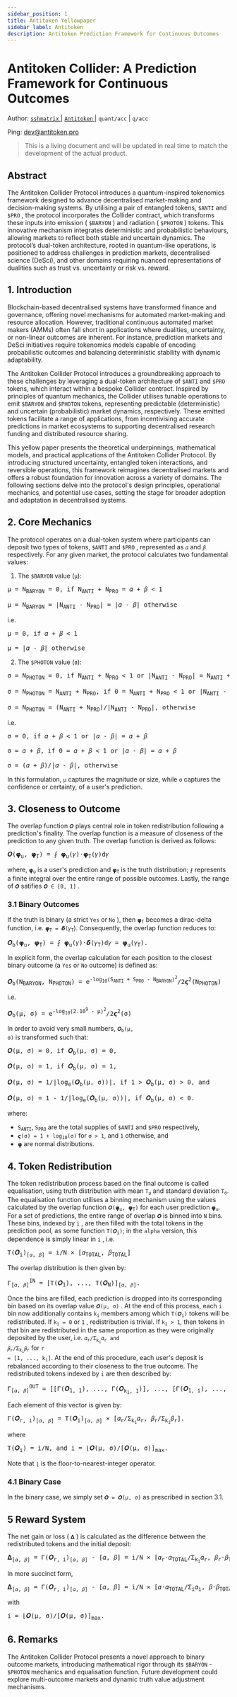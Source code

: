 ```yaml
---
sidebar_position: 1
title: Antitoken Yellowpaper
sidebar_label: Antitoken
description: Antitoken Prediction Framework for Continuous Outcomes
---
```


# Antitoken Collider: A Prediction Framework for Continuous Outcomes

Author: [ `sshmatrix` ](https://sshmatrix.ss.codes/) | [ `Antitoken` ](https://stage.antitoken.pro) | `quant/acc` | `q/acc` 

Ping: [dev@antitoken.pro](mailto:dev@antitoken.pro)

> This is a living document and will be updated in real time to match the development of the actual product.

## Abstract

The Antitoken Collider Protocol introduces a quantum-inspired tokenomics framework designed to advance decentralised market-making and decision-making systems. By utilising a pair of entangled tokens, `$ANTI` and `$PRO` , the protocol incorporates the Collider contract, which transforms these inputs into emission ( `$BARYON` ) and radiation ( `$PHOTON` ) tokens. This innovative mechanism integrates deterministic and probabilistic behaviours, allowing markets to reflect both stable and uncertain dynamics. The protocol’s dual-token architecture, rooted in quantum-like operations, is positioned to address challenges in prediction markets, decentralised science (DeSci), and other domains requiring nuanced representations of dualities such as trust vs. uncertainty or risk vs. reward.

## 1. Introduction

Blockchain-based decentralised systems have transformed finance and governance, offering novel mechanisms for automated market-making and resource allocation. However, traditional continuous automated market makers (AMMs) often fall short in applications where dualities, uncertainty, or non-linear outcomes are inherent. For instance, prediction markets and DeSci initiatives require tokenomics models capable of encoding probabilistic outcomes and balancing deterministic stability with dynamic adaptability.

The Antitoken Collider Protocol introduces a groundbreaking approach to these challenges by leveraging a dual-token architecture of `$ANTI` and `$PRO` tokens, which interact within a bespoke Collider contract. Inspired by principles of quantum mechanics, the Collider utilises tunable operations to emit `$BARYON` and `$PHOTON` tokens, representing predictable (deterministic) and uncertain (probabilistic) market dynamics, respectively. These emitted tokens facilitate a range of applications, from incentivising accurate predictions in market ecosystems to supporting decentralised research funding and distributed resource sharing.

This yellow paper presents the theoretical underpinnings, mathematical models, and practical applications of the Antitoken Collider Protocol. By introducing structured uncertainty, entangled token interactions, and reversible operations, this framework reimagines decentralised markets and offers a robust foundation for innovation across a variety of domains. The following sections delve into the protocol's design principles, operational mechanics, and potential use cases, setting the stage for broader adoption and adaptation in decentralised systems.

## 2. Core Mechanics

The protocol operates on a dual-token system where participants can deposit two types of tokens, `$ANTI` and `$PRO` , represented as `𝛼` and `𝛽` respectively. For any given market, the protocol calculates two fundamental values:

1. The `$BARYON` value (`μ`):

<pre>
μ = N<sub>BARYON</sub> = 0, if N<sub>ANTI</sub> + N<sub>PRO</sub> = 𝛼 + 𝛽 < 1

μ = N<sub>BARYON</sub> = |N<sub>ANTI</sub> - N<sub>PRO</sub>| = |𝛼 - 𝛽| otherwise
</pre>

i.e. 

<pre>
μ = 0, if 𝛼 + 𝛽 < 1

μ = |𝛼 - 𝛽| otherwise
</pre>

2. The `$PHOTON` value (`σ`):

<pre>
σ = N<sub>PHOTON</sub> = 0, if N<sub>ANTI</sub> + N<sub>PRO</sub> < 1 or |N<sub>ANTI</sub> - N<sub>PRO</sub>| = N<sub>ANTI</sub> + N<sub>PRO</sub>

σ = N<sub>PHOTON</sub> = N<sub>ANTI</sub> + N<sub>PRO</sub>, if 0 = N<sub>ANTI</sub> + N<sub>PRO</sub> < 1 or |N<sub>ANTI</sub> - N<sub>PRO</sub>| = N<sub>ANTI</sub> + N<sub>PRO</sub>

σ = N<sub>PHOTON</sub> = (N<sub>ANTI</sub> + N<sub>PRO</sub>)/|N<sub>ANTI</sub> - N<sub>PRO</sub>|, otherwise
</pre>

i.e.

<pre>
σ = 0, if 𝛼 + 𝛽 < 1 or |𝛼 - 𝛽| = 𝛼 + 𝛽

σ = 𝛼 + 𝛽, if 0 = 𝛼 + 𝛽 < 1 or |𝛼 - 𝛽| = 𝛼 + 𝛽

σ = (𝛼 + 𝛽)/|𝛼 - 𝛽|, otherwise
</pre>

In this formulation, `μ` captures the magnitude or size, while `σ` captures the confidence or certainty, of a user's prediction.

## 3. Closeness to Outcome

The overlap function `𝜪` plays central role in token redistribution following a prediction's finality. The overlap function is a measure of closeness of the prediction to any given truth. The overlap function is derived as follows:

<pre>
𝜪(𝞅<sub>u</sub>, 𝞅<sub>T</sub>) = ⨏ 𝞅<sub>u</sub>(𝛾)·𝞅<sub>T</sub>(𝛾)d𝛾
</pre>

where, <code>𝞅<sub>u</sub></code> is a user's prediction and <code>𝞅<sub>T</sub></code> is the truth distribution; `⨏` represents a finite integral over the entire range of possible outcomes. Lastly, the range of `𝜪` satifies `𝜪 ∈ [0, 1]` .

### 3.1 Binary Outcomes

If the truth is binary (a strict `Yes` or `No` ), then <code>𝞅<sub>T</sub></code> becomes a dirac-delta function, i.e. <code>𝞅<sub>T</sub> = 𝞭(𝛾<sub>T</sub></code>). Consequently, the overlap function reduces to:

<pre>
𝜪<sub>b</sub>(𝞅<sub>u</sub>, 𝞅<sub>T</sub>) = ⨏ 𝞅<sub>u</sub>(𝛾)·𝞭(𝛾<sub>T</sub>)d𝛾 = 𝞅<sub>u</sub>(𝛾<sub>T</sub>).
</pre>

In explicit form, the overlap calculation for each position to the closest binary outcome (a `Yes` or `No` outcome) is defined as:

<pre>
𝜪<sub>b</sub>(N<sub>BARYON</sub>, N<sub>PHOTON</sub>) = e<sup>-log<sub>10</sub>(S<sub>ANTI</sub> + S<sub>PRO</sub> - N<sub>BARYON</sub>)<sup>2</sup></sup>/2𝞻<sup>2</sup>(N<sub>PHOTON</sub>)
</pre>

i.e.

<pre>
𝜪<sub>b</sub>(μ, σ) = e<sup>-log<sub>10</sub>(2.10<sup>9</sup> - μ)<sup>2</sup></sup>/2𝞻<sup>2</sup>(σ)
</pre>

In order to avoid very small numbers, <code>𝜪<sub>b</sub>(μ, σ)</code> is transformed such that:

<pre>
𝜪(μ, σ) = 0, if 𝜪<sub>b</sub>(μ, σ) = 0,

𝜪(μ, σ) = 1, if 𝜪<sub>b</sub>(μ, σ) = 1,

𝜪(μ, σ) = 1/|log<sub>e</sub>(𝜪<sub>b</sub>(μ, σ))|, if 1 > 𝜪<sub>b</sub>(μ, σ) > 0, and

𝜪(μ, σ) = 1 - 1/|log<sub>e</sub>(𝜪<sub>b</sub>(μ, σ))|, if 𝜪<sub>b</sub>(μ, σ) < 0.
</pre>

where:

* <code>S<sub>ANTI</sub></code>, <code>S<sub>PRO</sub></code> are the total supplies of `$ANTI` and `$PRO` respectively, 
* <code>𝞻(σ) = 1 + log<sub>10</sub>(σ)</code> for `σ > 1`, and `1` otherwise, and
* `𝞅` are normal distributions. 

## 4. Token Redistribution

The token redistribution process based on the final outcome is called equalisation, using truth distribution with mean <code>T<sub>μ</sub></code> and standard deviation <code>T<sub>σ</sub></code>. The equalisation function utilises a binning mechanism using the values calculated by the overlap function <code>𝜪(𝞅<sub>u</sub>, 𝞅<sub>T</sub>)</code> for each user prediction <code>𝞅<sub>u</sub></code>. For a set of predictions, the entire range of overlap `𝜪` is binned into `N` bins. These bins, indexed by `i` , are then filled with the total tokens in the prediction pool, as some function <code>Τ(𝜪<sub>i</sub>)</code>; in the `alpha` version, this dependence is simply linear in `i` , i.e. 

<pre>
Τ(𝜪<sub>i</sub>)<sub>[𝛼, 𝛽]</sub> = i/N × [𝛼<sub>TOTAL</sub>, 𝛽<sub>TOTAL</sub>]
</pre>

The overlap distribution is then given by:

<pre>
Γ<sub>[𝛼, 𝛽]</sub><sup>IN</sup> = [Τ(𝜪<sub>1</sub>), ..., Τ(𝜪<sub>N</sub>)]<sub>[𝛼, 𝛽]</sub>.
</pre>

Once the bins are filled, each prediction is dropped into its corresponding bin based on its overlap value `𝜪(μ, σ)` . At the end of this process, each `i` bin now additionally contains <code>k<sub>i</sub></code> members among which <code>Τ(𝜪<sub>i</sub>)</code> tokens will be redistributed. If <code>k<sub>i</sub> = 0</code> or `1` , redistribution is trivial. If <code>k<sub>i</sub> > 1</code>, then tokens in that bin are redistributed in the same proportion as they were originally deposited by the user, i.e. <code>𝛼<sub>r</sub>/Σ<sub>k<sub>i</sub></sub>𝛼<sub>r</sub> and 𝛽<sub>r</sub>/Σ<sub>k<sub>i</sub></sub>𝛽<sub>r</sub></code> for <code>r = [1, ..., k<sub>i</sub>]</code>. At the end of this procedure, each user's deposit is rebalanced according to their closeness to the true outcome. The redistributed tokens indexed by `i` are then described by:

<pre>
Γ<sub>[𝛼, 𝛽]</sub><sup>OUT</sup> = [[Γ(𝜪<sub>1, 1</sub>), ..., Γ(𝜪<sub>k<sub>1</sub>, 1</sub>)], ..., [Γ(𝜪<sub>1, i</sub>), ..., Γ(𝜪<sub>k<sub>i</sub>, i</sub>)], ..., [Γ(𝜪<sub>1, N</sub>), ..., Γ(𝜪<sub>k<sub>N</sub>, N</sub>)]]<sub>[𝛼, 𝛽]</sub>.
</pre>

Each element of this vector is given by:

<pre>
Γ(𝜪<sub>r, i</sub>)<sub>[𝛼, 𝛽]</sub> = Τ(𝜪<sub>i</sub>)<sub>[𝛼, 𝛽]</sub> × [𝛼<sub>r</sub>/Σ<sub>k<sub>i</sub></sub>𝛼<sub>r</sub>, 𝛽<sub>r</sub>/Σ<sub>k<sub>i</sub></sub>𝛽<sub>r</sub>]. 
</pre>

where 

<pre>
Τ(𝜪<sub>i</sub>) = i/N, and i = ⌊𝜪(μ, σ)/[𝜪(μ, σ)]<sub>max</sub>.
</pre>

Note that `⌊` is the floor-to-nearest-integer operator.

### 4.1 Binary Case

In the binary case, we simply set <code>𝜪 = 𝜪(μ, σ)</code> as prescribed in section 3.1.

## 5 Reward System

The net gain or loss ( `𝚫` ) is calculated as the difference between the redistributed tokens and the initial deposit:

<pre>
𝚫<sub>[𝛼, 𝛽]</sub> = Γ(𝜪<sub>r, i</sub>)<sub>[𝛼, 𝛽]</sub> - [𝛼, 𝛽] = i/N × [𝛼<sub>r</sub>·𝛼<sub>TOTAL</sub>/Σ<sub>k<sub>i</sub></sub>𝛼<sub>r</sub>, 𝛽<sub>r</sub>·𝛽<sub>TOTAL</sub>/Σ<sub>k<sub>i</sub></sub>𝛽<sub>r</sub>] - [𝛼<sub>r</sub>, 𝛽<sub>r</sub>].
</pre>

In more succinct form, 

<pre>
𝚫<sub>[𝛼, 𝛽]</sub> = Γ(𝜪<sub>r, i</sub>)<sub>[𝛼, 𝛽]</sub> - [𝛼, 𝛽] = i/N × [𝛼·𝛼<sub>TOTAL</sub>/Σ<sub>i</sub>𝛼<sub>i</sub>, 𝛽·𝛽<sub>TOTAL</sub>/Σ<sub>i</sub>𝛽<sub>i</sub>] - [𝛼, 𝛽].
</pre> 

with

<pre>
i = ⌊𝜪(μ, σ)/[𝜪(μ, σ)]<sub>max</sub>.
</pre> 

<!--
## 5. Some Examples

### 5.1 Prediction Markets

Consider a market predicting a binary outcome with the following parameters:

Example:

<pre>

</pre> 

The resulting `$BARYON` - `$PHOTON` pair would be:

<pre>

</pre> 

### 5.3 Prediction Resolution

Upon prediction resolution with truth values `[0.6, 0.4]` , the equalisation function produces normalised returns:

<pre>

</pre> 
-->

## 6. Remarks

The Antitoken Collider Protocol presents a novel approach to binary outcome markets, introducing mathematical rigor through its `$BARYON` - `$PHOTON` mechanics and equalisation function. Future development could explore multi-outcome markets and dynamic truth value adjustment mechanisms.

